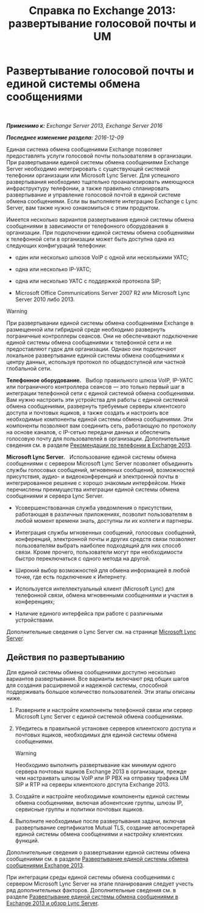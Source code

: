 ﻿---
title: 'Справка по Exchange 2013: развертывание голосовой почты и UM'
TOCTitle: Развертывание голосовой почты и единой системы обмена сообщениями
ms:assetid: 3df61b62-a1e4-41fb-969c-319189ae4e42
ms:mtpsurl: https://technet.microsoft.com/ru-ru/library/JJ673519(v=EXCHG.150)
ms:contentKeyID: 50487867
ms.date: 04/30/2018
mtps_version: v=EXCHG.150
ms.translationtype: HT
---

# Развертывание голосовой почты и единой системы обмена сообщениями

 

_**Применимо к:** Exchange Server 2013, Exchange Server 2016_

_**Последнее изменение раздела:** 2016-12-09_

Единая система обмена сообщениями Exchange позволяет предоставлять услуги голосовой почты пользователям в организации. При развертывании единой системы обмена сообщениями Exchange Server необходимо интегрировать с существующей системой телефонии организации или Microsoft Lync Server. Для успешного развертывания необходимо тщательно проанализировать имеющуюся инфраструктуру телефонии, а также правильно спланировать развертывание и управление голосовой почтой в единой системе обмена сообщениями. Если вы выполняете интеграцию Exchange с Lync Server, вам также нужно ознакомиться с этим продуктом.

Имеется несколько вариантов развертывания единой системы обмена сообщениями в зависимости от телефонного оборудования в организации. При подключении единой системы обмена сообщениями к телефонной сети в организации может быть доступна одна из следующих конфигураций телефонии:

  - один или несколько шлюзов VoIP с одной или несколькими УАТС;

  - одна или несколько IP-УАТС;

  - одна или несколько УАТС с поддержкой протокола SIP;

  - Microsoft Office Communications Server 2007 R2 или Microsoft Lync Server 2010 либо 2013.

> [!WARNING]  
> При развертывании единой системы обмена сообщениями Exchange в размещенной или гибридной среде необходимо развернуть пограничные контроллеры сеансов. Они не обеспечивают подключение единой системы обмена сообщениями к телефонной сети и не предоставляют гудок для организации. Однако они подключают локальное развертывание единой системы обмена сообщениями к центру данных, используя протокол по общедоступной или частной глобальной сети.


**Телефонное оборудование.**   Выбор правильного шлюза VoIP, IP-УАТС или пограничного контроллера сеансов — это только первый шаг в интеграции телефонной сети с единой системой обмена сообщениями. Вам нужно настроить эти устройства для работы с единой системой обмена сообщениями, развернуть требуемые серверы клиентского доступа и почтовых ящиков, а также создать и настроить все необходимые компоненты единой системы обмена сообщениями. Эти компоненты позволяют вам соединить сеть, работающую по протоколу на основе каналов, с IP-сетью передачи данных и обеспечить голосовую почту для пользователей в организации. Дополнительные сведения см. в разделе [Рекомендации по телефонии в Exchange 2013](telephony-advisor-for-exchange-2013-exchange-2013-help.md).

**Microsoft Lync Server.**   Использование единой системы обмена сообщениями с сервером Microsoft Lync Server позволяет объединить службы голосовых сообщений, мгновенных сообщений, возможностей присутствия, аудио- и видеоконференций и электронной почты в интегрированное решение с хорошо знакомым интерфейсом. Ниже перечислены преимущества интеграции единой системы обмена сообщениями и сервера Lync Server.

  - Усовершенствованная служба уведомления о присутствии, работающая в различных приложениях, позволит пользователям в любой момент времени знать, доступны ли их коллеги и партнеры.

  - Интеграция службы мгновенных сообщений, голосовых сообщений, конференций, электронной почты и других средств связи позволяет пользователям выбрать наиболее подходящий для них способ связи. Кроме прочего, пользователи могут при необходимости быстро переключаться с одного метода на другой.

  - Широкий выбор возможностей для обмена информацией в любой точке, где есть подключение к Интернету.

  - Используется интеллектуальный клиент (Microsoft Lync) для телефонной связи, обмена мгновенными сообщениями и участия в конференциях;

  - Наличие единого интерфейса при работе с различными устройствами.

Дополнительные сведения о Lync Server см. на странице [Microsoft Lync Server](https://go.microsoft.com/fwlink/p/?linkid=265752).

## Действия по развертыванию

Для единой системы обмена сообщениями доступно несколько вариантов развертывания. Все варианты включают ряд общих шагов для создания расширяемой и надежной системы, способной поддерживать большое количество пользователей. Эти этапы описаны ниже.

1.  Разверните и настройте компоненты телефонной связи или сервер Microsoft Lync Server с единой системой обмена сообщениями.

2.  Убедитесь в правильной установке серверов клиентского доступа и почтовых ящиков, необходимых для единой системы обмена сообщениями.
    
    > [!WARNING]  
    > Необходимо выполнить развертывание как минимум одного сервера почтовых ящиков Exchange 2013 в организации, прежде чем настраивать шлюзы VoIP или IP PBX на отправку трафика UM SIP и RTP на серверы клиентского доступа Exchange 2013.


3.  Создайте и настройте необходимые компоненты единой системы обмена сообщениями, включая абонентские группы, шлюзы IP, сервисные группы и политики почтовых ящиков.

4.  Выполните необходимые после развертывания задачи, включая развертывание сертификатов Mutual TLS, создание автосекретарей единой системы обмена сообщениями и настройку клиентских функций.

Дополнительные сведения о развертывании единой системы обмена сообщениями см. в разделе [Развертывание единой системы обмена сообщениями Exchange 2013](deploy-exchange-2013-um-exchange-2013-help.md).

При интеграции среды единой системы обмена сообщениями с сервером Microsoft Lync Server на этапе планирования следует учесть ряд дополнительных факторов. Дополнительные сведения см. в разделе [Развертывание единой системы обмена сообщениями в Exchange 2013 и обзор Lync Server](deploying-exchange-2013-um-and-lync-server-overview-exchange-2013-help.md).

